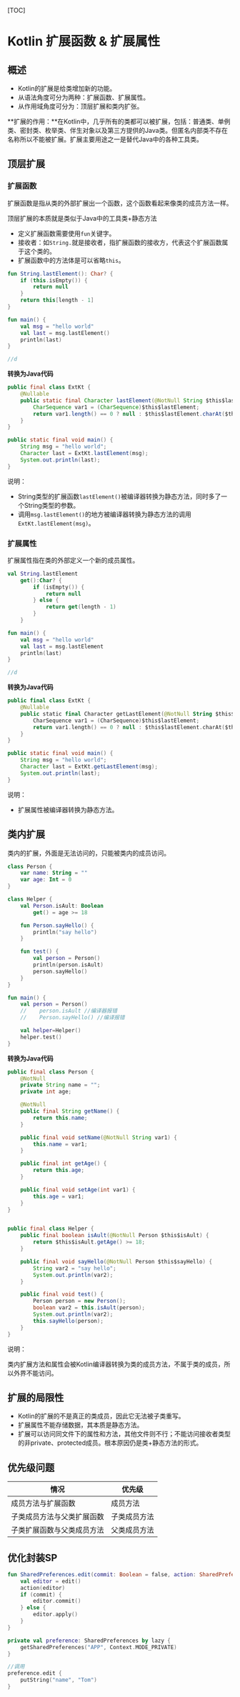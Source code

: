 [TOC]

# Kotlin 扩展函数 & 扩展属性

## 概述

- Kotlin的扩展是给类增加新的功能。
- 从语法角度可分为两种：扩展函数、扩展属性。
- 从作用域角度可分为：顶层扩展和类内扩张。

**扩展的作用：**在Kotlin中，几乎所有的类都可以被扩展，包括：普通类、单例类、密封类、枚举类、伴生对象以及第三方提供的Java类。但匿名内部类不存在名称所以不能被扩展。扩展主要用途之一是替代Java中的各种工具类。



## 顶层扩展

### 扩展函数

扩展函数是指从类的外部扩展出一个函数，这个函数看起来像类的成员方法一样。

顶层扩展的本质就是类似于Java中的工具类+静态方法

- 定义扩展函数需要使用`fun`关键字。
- 接收者：如`String.`就是接收者，指扩展函数的接收方，代表这个扩展函数属于这个类的。
- 扩展函数中的方法体是可以省略`this`。

```kotlin
fun String.lastElement(): Char? {
    if (this.isEmpty()) {
        return null
    }
    return this[length - 1]
}
```

```kotlin
fun main() {
    val msg = "hello world"
    val last = msg.lastElement()
    println(last)
}

//d
```

**转换为Java代码**

```java
public final class ExtKt {
    @Nullable
    public static final Character lastElement(@NotNull String $this$lastElement) {
        CharSequence var1 = (CharSequence)$this$lastElement;
        return var1.length() == 0 ? null : $this$lastElement.charAt($this$lastElement.length() - 1);
    }
}
```

```java
public static final void main() {
    String msg = "hello world";
    Character last = ExtKt.lastElement(msg);
    System.out.println(last);
}
```

说明：

- String类型的扩展函数`lastElement()`被编译器转换为静态方法，同时多了一个String类型的参数。
- 调用`msg.lastElement()`的地方被编译器转换为静态方法的调用`ExtKt.lastElement(msg)`。



### 扩展属性

扩展属性指在类的外部定义一个新的成员属性。

```kotlin
val String.lastElement
    get():Char? {
        if (isEmpty()) {
            return null
        } else {
            return get(length - 1)
        }
    }
```

```kotlin
fun main() {
    val msg = "hello world"
    val last = msg.lastElement
    println(last)
}

//d
```

**转换为Java代码**

```kotlin
public final class ExtKt {
    @Nullable
    public static final Character getLastElement(@NotNull String $this$lastElement) {
        CharSequence var1 = (CharSequence)$this$lastElement;
        return var1.length() == 0 ? null : $this$lastElement.charAt($this$lastElement.length() - 1);
    }
}
```

```java
public static final void main() {
    String msg = "hello world";
    Character last = ExtKt.getLastElement(msg);
    System.out.println(last);
}
```

说明：

- 扩展属性被编译器转换为静态方法。



## 类内扩展

类内的扩展，外面是无法访问的，只能被类内的成员访问。

```kotlin
class Person {
    var name: String = ""
    var age: Int = 0
}

class Helper {
    val Person.isAult: Boolean
	    get() = age >= 18

    fun Person.sayHello() {
        println("say hello")
    }

    fun test() {
        val person = Person()
        println(person.isAult)
        person.sayHello()
    }
}
```

```kotlin
fun main() {
    val person = Person()
    //    person.isAult //编译器报错
    //    Person.sayHello() //编译报错

    val helper=Helper()
    helper.test()
}
```



**转换为Java代码**

```java
public final class Person {
    @NotNull
    private String name = "";
    private int age;

    @NotNull
    public final String getName() {
        return this.name;
    }

    public final void setName(@NotNull String var1) {
        this.name = var1;
    }

    public final int getAge() {
        return this.age;
    }

    public final void setAge(int var1) {
        this.age = var1;
    }
}


public final class Helper {
    public final boolean isAult(@NotNull Person $this$isAult) {
        return $this$isAult.getAge() >= 18;
    }

    public final void sayHello(@NotNull Person $this$sayHello) {
        String var2 = "say hello";
        System.out.println(var2);
    }

    public final void test() {
        Person person = new Person();
        boolean var2 = this.isAult(person);
        System.out.println(var2);
        this.sayHello(person);
    }
}
```

说明：

类内扩展方法和属性会被Kotlin编译器转换为类的成员方法，不属于类的成员，所以外界不能访问。



## 扩展的局限性

- Kotlin的扩展的不是真正的类成员，因此它无法被子类重写。
- 扩展属性不能存储数据，其本质是静态方法。
- 扩展可以访问同文件下的属性和方法，其他文件则不行；不能访问接收者类型的非private、protected成员。根本原因仍是类+静态方法的形式。



## 优先级问题

| 情况                       | 优先级       |
| -------------------------- | ------------ |
| 成员方法与扩展函数         | 成员方法     |
| 子类成员方法与父类扩展函数 | 子类成员方法 |
| 子类扩展函数与父类成员方法 | 父类成员方法 |



## 优化封装SP

```kotlin
fun SharedPreferences.edit(commit: Boolean = false, action: SharedPreferences.Editor.() -> Unit) {
    val editor = edit()
    action(editor)
    if (commit) {
        editor.commit()
    } else {
        editor.apply()
    }
}
```

```kotlin
private val preference: SharedPreferences by lazy {
    getSharedPreferences("APP", Context.MODE_PRIVATE)
}

//调用
preference.edit {
    putString("name", "Tom")
}
```